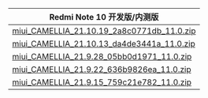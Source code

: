 | Redmi Note 10  开发版/内测版    |
| ---- |
| [miui_CAMELLIA_21.10.19_2a8c0771db_11.0.zip](https://hugeota.d.miui.com/21.10.19/miui_CAMELLIA_21.10.19_2a8c0771db_11.0.zip)    |
| [miui_CAMELLIA_21.10.13_da4de3441a_11.0.zip](https://hugeota.d.miui.com/21.10.13/miui_CAMELLIA_21.10.13_da4de3441a_11.0.zip)    |
| [miui_CAMELLIA_21.9.28_05bb0d1971_11.0.zip](https://hugeota.d.miui.com/21.9.28/miui_CAMELLIA_21.9.28_05bb0d1971_11.0.zip)    |
| [miui_CAMELLIA_21.9.22_636b9826ea_11.0.zip](https://hugeota.d.miui.com/21.9.22/miui_CAMELLIA_21.9.22_636b9826ea_11.0.zip)    |
| [miui_CAMELLIA_21.9.15_759c21e782_11.0.zip](https://hugeota.d.miui.com/21.9.15/miui_CAMELLIA_21.9.15_759c21e782_11.0.zip)    |
